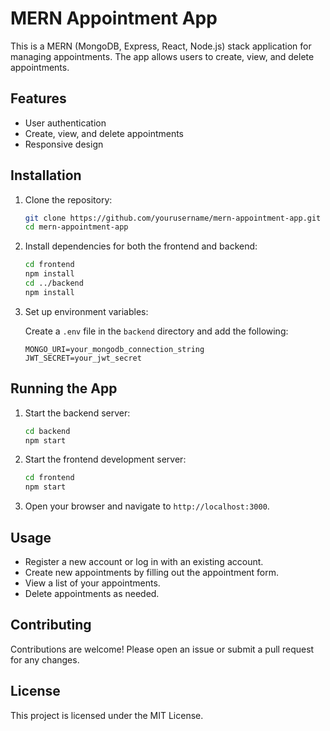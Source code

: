 # MERN Appointment App

This is a MERN (MongoDB, Express, React, Node.js) stack application for managing appointments. The app allows users to create, view, and delete appointments.

## Features

- User authentication
- Create, view, and delete appointments
- Responsive design

## Installation

1. Clone the repository:

    ```bash
    git clone https://github.com/yourusername/mern-appointment-app.git
    cd mern-appointment-app
    ```

2. Install dependencies for both the frontend and backend:

    ```bash
    cd frontend
    npm install
    cd ../backend
    npm install
    ```

3. Set up environment variables:

    Create a `.env` file in the `backend` directory and add the following:

    ```env
    MONGO_URI=your_mongodb_connection_string
    JWT_SECRET=your_jwt_secret
    ```

## Running the App

1. Start the backend server:

    ```bash
    cd backend
    npm start
    ```

2. Start the frontend development server:

    ```bash
    cd frontend
    npm start
    ```

3. Open your browser and navigate to `http://localhost:3000`.

## Usage

- Register a new account or log in with an existing account.
- Create new appointments by filling out the appointment form.
- View a list of your appointments.
- Delete appointments as needed.

## Contributing

Contributions are welcome! Please open an issue or submit a pull request for any changes.

## License

This project is licensed under the MIT License.
